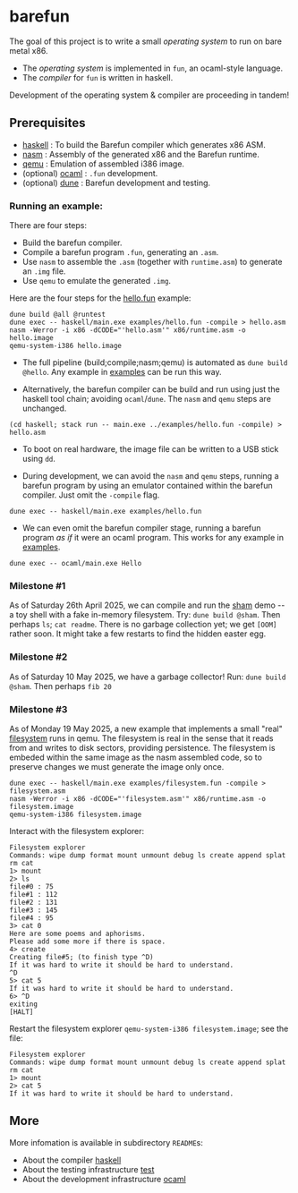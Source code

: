 # barefun

The goal of this project is to write a small _operating system_ to run on bare metal x86.

- The _operating system_ is implemented in `fun`, an ocaml-style language.
- The _compiler_ for `fun` is written in haskell.

Development of the operating system & compiler are proceeding in tandem!

## Prerequisites

- [haskell](https://www.haskell.org) : To build the Barefun compiler which generates x86 ASM.
- [nasm](https://www.nasm.us/) : Assembly of the generated x86 and the Barefun runtime.
- [qemu](https://www.qemu.org/) : Emulation of assembled i386 image.
- (optional) [ocaml](https://ocaml.org) : `.fun` development.
- (optional) [dune](https://dune.build/install) : Barefun development and testing.

### Running an example:

There are four steps:
- Build the barefun compiler.
- Compile a barefun program `.fun`, generating an `.asm`.
- Use `nasm` to assemble the `.asm` (together with `runtime.asm`) to generate an `.img` file.
- Use `qemu` to emulate the generated `.img`.

Here are the four steps for the [hello.fun](examples/hello.fun) example:
```
dune build @all @runtest
dune exec -- haskell/main.exe examples/hello.fun -compile > hello.asm
nasm -Werror -i x86 -dCODE="'hello.asm'" x86/runtime.asm -o hello.image
qemu-system-i386 hello.image
```

- The full pipeline (build;compile;nasm;qemu) is automated as `dune build @hello`. Any example in [examples](examples) can be run this way.

- Alternatively, the barefun compiler can be build and run using just the haskell tool chain; avoiding `ocaml`/`dune`. The `nasm` and `qemu` steps are unchanged.
```
(cd haskell; stack run -- main.exe ../examples/hello.fun -compile) > hello.asm
```

- To boot on real hardware, the image file can be written to a USB stick using `dd`.

- During development, we can avoid the `nasm` and `qemu` steps, running a barefun program by
using an emulator contained within the barefun compiler. Just omit the `-compile` flag.
```
dune exec -- haskell/main.exe examples/hello.fun
```

- We can even omit the barefun compiler stage, running a barefun program _as if_ it were an ocaml program.
This works for any example in [examples](examples).
```
dune exec -- ocaml/main.exe Hello
```

### Milestone #1

As of Saturday 26th April 2025, we can compile and run the
[sham](examples/sham.fun) demo -- a toy shell with a fake in-memory filesystem.
Try: `dune build @sham`. Then perhaps `ls`; `cat readme`.
There is no garbage collection yet; we get `[OOM]` rather soon.
It might take a few restarts to find the hidden easter egg.

### Milestone #2

As of Saturday 10 May 2025, we have a garbage collector!
Run: `dune build @sham`. Then perhaps `fib 20`

### Milestone #3

As of Monday 19 May 2025, a new example that implements a small "real" [filesystem](examples/filesystem.fun) runs in qemu.
The filesystem is real in the sense that it reads from and writes to disk sectors, providing persistence.
The filesystem is embeded within the same image as the nasm assembled code,
so to preserve changes we must generate the image only once.
```
dune exec -- haskell/main.exe examples/filesystem.fun -compile > filesystem.asm
nasm -Werror -i x86 -dCODE="'filesystem.asm'" x86/runtime.asm -o filesystem.image
qemu-system-i386 filesystem.image
```

Interact with the filesystem explorer:
```
Filesystem explorer
Commands: wipe dump format mount unmount debug ls create append splat rm cat
1> mount
2> ls
file#0 : 75
file#1 : 112
file#2 : 131
file#3 : 145
file#4 : 95
3> cat 0
Here are some poems and aphorisms.
Please add some more if there is space.
4> create
Creating file#5; (to finish type ^D)
If it was hard to write it should be hard to understand.
^D
5> cat 5
If it was hard to write it should be hard to understand.
6> ^D
exiting
[HALT]
```

Restart the filesystem explorer `qemu-system-i386 filesystem.image`; see the file:
```
Filesystem explorer
Commands: wipe dump format mount unmount debug ls create append splat rm cat
1> mount
2> cat 5
If it was hard to write it should be hard to understand.
```

## More

More infomation is available in subdirectory `README`s:
- About the compiler [haskell](./haskell/README.md)
- About the testing infrastructure [test](./test/README.md)
- About the development infrastructure [ocaml](./ocaml/README.md)
